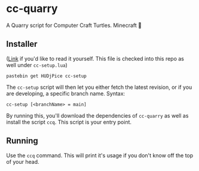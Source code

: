 # cc-quarry

A Quarry script for Computer Craft Turtles. Minecraft :shrug:

## Installer

([Link](https://pastebin.com/HUDjPice) if you'd like to read it yourself. This file is checked into this repo as well under `cc-setup.lua`)

```
pastebin get HUDjPice cc-setup
```

The `cc-setup` script will then let you either fetch the latest revision, or if you are developing, a specific branch name. Syntax:

```
cc-setup [<branchName> = main]
```

By running this, you'll download the dependencies of `cc-quarry` as well as install the script `ccq`. This script is your entry point.

## Running

Use the `ccq` command. This will print it's usage if you don't know off the top of your head.